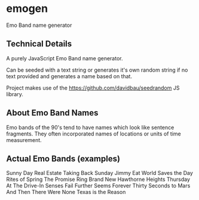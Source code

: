 # emogen
Emo Band name generator

## Technical Details
A purely JavaScript Emo Band name generator.

Can be seeded with a text string or generates it's own random string if no text provided and generates a name based on that.

Project makes use of the https://github.com/davidbau/seedrandom JS library.

## About Emo Band Names

Emo bands of the 90's tend to have names which look like sentence fragments. They often incorporated names of locations or units of time measurement.

## Actual Emo Bands (examples)

Sunny Day Real Estate
Taking Back Sunday
Jimmy Eat World
Saves the Day
Rites of Spring
The Promise Ring
Brand New
Hawthorne Heights
Thursday
At The Drive-In
Senses Fail
Further Seems Forever
Thirty Seconds to Mars
And Then There Were None
Texas is the Reason

